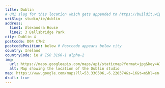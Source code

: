 ```yaml
---
title: Dublin
# URI slug for this location which gets appended to https://buildit.wiprodigital.com/ns/
uriSlug: studio/ie/dublin
address:
  line1: Alexandra House
  line2: 3 Ballsbridge Park
city: Dublin 4
postcode: D04 C7H2
postcodePosition: below # Postcode appears below city
country: Ireland
countryCode: ie # ISO 3166-1 alpha-2
img: 
  url: https://maps.googleapis.com/maps/api/staticmap?format=jpg&key=AIzaSyAa-P3u_B9zTs_DJ_dXRK5og7r3_n7vlT0&maptype=roadmap&scale=2&size=425x300&markers=53.33044103386714,-6.228172585833819&zoom=15
  alt: Map showing the location of the Dublin studio
map: https://www.google.com/maps?ll=53.330506,-6.228374&z=16&t=m&hl=en-US&gl=GB&mapclient=embed&cid=3233598717796492272
draft: true
---
```

